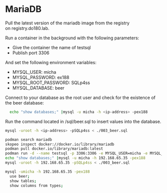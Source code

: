 # MariaDB
  
Pull the latest version of the mariadb image from the registry on registry.do180.lab. 
  
Run a container in the background with the following parameters:

- Give the container the name of testsql
- Publish port 3306

And set the following environment variables:

- MYSQL_USER: micha
- MYSQL_PASSWORD: ex188
- MYSQL_ROOT_PASSWORD: SQLp4ss
- MYSQL_DATABASE: beer

Connect to your database as the root user and check for the existence of the beer database:

```bash
  echo "show databases;" |mysql -u micha -h <ip-address> -pex188
```

Run the command located in /sql/beer.sql to insert values into the database.

```bash
mysql -uroot -h <ip-address> -pSQLp4ss < ./003_beer.sql
```

```bash
podman search mariadb
skopeo inspect docker://docker.io/library/mariadb
podman pull docker.io/library/mariadb:latest
podman run -d --name testsql -p 3306:3306 -e MYSQL_USER=micha -e MYSQL_PASSWORD=ex188 -e MYSQL_ROOT_PASSWORD=SQLp4ss -e MYSQL_DATABASE=beer mariadb
echo "show databases;" |mysql -u micha -h 192.168.65.35 -pex188
mysql -uroot -h 192.168.65.35 -pSQLp4ss < ./003_beer.sql

mysql -umicha -h 192.168.65.35 -pex188
  use beer;
  show tables;
  show columns from types;
```
